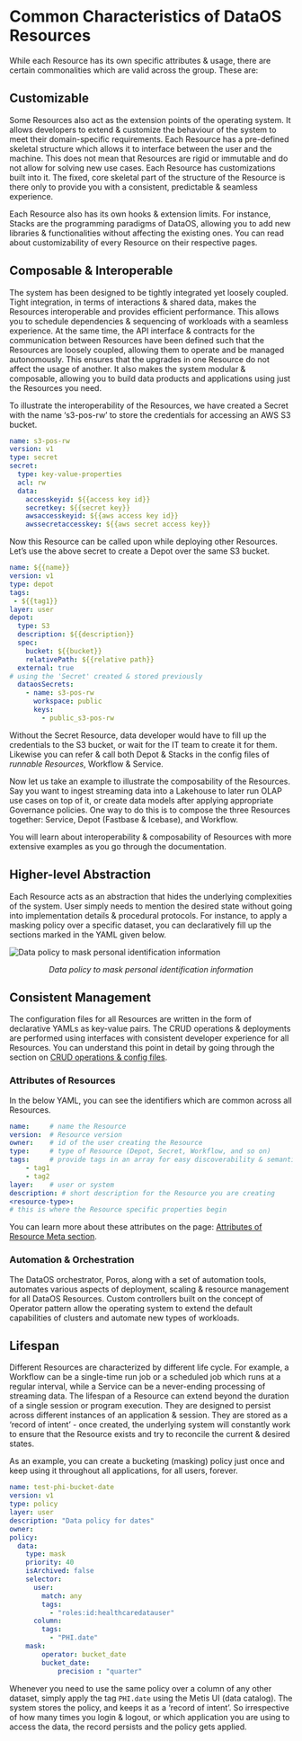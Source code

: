# Common Characteristics of DataOS Resources

While each Resource has its own specific attributes & usage, there are certain commonalities which are valid across the group. These are:

## Customizable

Some Resources also act as the extension points of the operating system. It allows developers to extend & customize the behaviour of the system to meet their domain-specific requirements. Each Resource has a pre-defined skeletal structure which allows it to interface between the user and the machine. This does not mean that Resources are rigid or immutable and do not allow for solving new use cases. Each Resource has customizations built into it. The fixed, core skeletal part of the structure of the Resource is there only to provide you with a consistent, predictable & seamless experience.

Each Resource also has its own hooks & extension limits. For instance, Stacks are the programming paradigms of DataOS, allowing you to add new libraries & functionalities without affecting the existing ones. You can read about customizability of every Resource on their respective pages.

## Composable & Interoperable

The system has been designed to be tightly integrated yet loosely coupled. Tight integration, in terms of interactions & shared data, makes the Resources interoperable and provides efficient performance. This allows you to schedule dependencies & sequencing of workloads with a seamless experience. At the same time, the API interface & contracts for the communication between Resources have been defined such that the Resources are loosely coupled, allowing them to operate and be managed autonomously. This ensures that the upgrades in one Resource do not affect the usage of another. It also makes the system modular & composable, allowing you to build data products and applications using just the Resources you need.

To illustrate the interoperability of the Resources, we have created a Secret with the name ‘s3-pos-rw’ to store the credentials for accessing an AWS S3 bucket.

```yaml
name: s3-pos-rw
version: v1
type: secret
secret:
  type: key-value-properties
  acl: rw
  data:
    accesskeyid: ${{access key id}}
    secretkey: ${{secret key}}
    awsaccesskeyid: ${{aws access key id}}
    awssecretaccesskey: ${{aws secret access key}}
```

Now this Resource can be called upon while deploying other Resources. Let’s use the above secret to create a Depot over the same S3 bucket.

```yaml
name: ${{name}}
version: v1
type: depot
tags:
 - ${{tag1}}
layer: user
depot: 
  type: S3
  description: ${{description}}
  spec:
    bucket: ${{bucket}}
    relativePath: ${{relative path}}
  external: true
# using the 'Secret' created & stored previously
  dataosSecrets:   
    - name: s3-pos-rw
      workspace: public
      keys: 
        - public_s3-pos-rw
```

Without the Secret Resource, data developer would have to fill up the credentials to the S3 bucket, or wait for the IT team to create it for them. Likewise you can refer & call both Depot & Stacks in the config files of *runnable Resources*, Workflow & Service.

Now let us take an example to illustrate the composability of the Resources. Say you want to ingest streaming data into a Lakehouse to later run OLAP use cases on top of it, or create data models after applying appropriate Governance policies. One way to do this is to compose the three Resources together: Service, Depot (Fastbase & Icebase), and Workflow.

You will learn about interoperability & composability of Resources with more extensive examples as you go through the documentation.

## Higher-level Abstraction

Each Resource acts as an abstraction that hides the underlying complexities of the system. User simply needs to mention the desired state without going into implementation details & procedural protocols. For instance, to apply a masking policy over a specific dataset, you can declaratively fill up the sections marked in the YAML given below.

![Data policy to mask personal identification information](/resources/properties/data_policy_to_mask_personal_identification_information.png)

<center><i>Data policy to mask personal identification information</i></center>

## Consistent Management

The configuration files for all Resources are written in the form of declarative YAMLs as key-value pairs. The CRUD operations & deployments are performed using interfaces with consistent developer experience for all Resources. You can understand this point in detail by going through the section on [CRUD operations & config files](/resources/#crud-operations-on-dataos-resources).

### **Attributes of Resources**

In the below YAML, you can see the identifiers which are common across all Resources.

```yaml
name:     # name the Resource
version:  # Resource version
owner:    # id of the user creating the Resource
type:     # type of Resource (Depot, Secret, Workflow, and so on)
tags:     # provide tags in an array for easy discoverability & semantic enrichment
	- tag1
	- tag2
layer:    # user or system
description: # short description for the Resource you are creating
<resource-type>: 
# this is where the Resource specific properties begin
```

You can learn more about these attributes on the page: [Attributes of Resource Meta section](/resources/manifest_attributes/).

### **Automation & Orchestration**

The DataOS orchestrator, Poros, along with a set of automation tools, automates various aspects of deployment, scaling & resource management for all DataOS Resources. Custom controllers built on the concept of Operator pattern allow the operating system to extend the default capabilities of clusters and automate new types of workloads.

## Lifespan

Different Resources are characterized by different life cycle. For example, a Workflow can be a single-time run job or a scheduled job which runs at a regular interval, while a Service can be a never-ending processing of streaming data. The lifespan of a Resource can extend beyond the duration of a single session or program execution. They are designed to persist across different instances of an application & session. They are stored as a ‘record of intent’ - once created, the underlying system will constantly work to ensure that the Resource exists and try to reconcile the current & desired states.

As an example, you can create a bucketing (masking) policy just once and keep using it throughout all applications, for all users, forever.

```yaml
name: test-phi-bucket-date
version: v1
type: policy
layer: user
description: "Data policy for dates"
owner: 
policy:
  data:
    type: mask
    priority: 40
    isArchived: false
    selector:
      user:
        match: any
        tags:
          - "roles:id:healthcaredatauser"
      column:
        tags:
          - "PHI.date"
    mask:
        operator: bucket_date
        bucket_date:
            precision : "quarter"
```

Whenever you need to use the same policy over a column of any other dataset, simply apply the tag `PHI.date` using the Metis UI (data catalog). The system stores the policy, and keeps it as a ‘record of intent’. So irrespective of how many times you login & logout, or which application you are using to access the data, the record persists and the policy gets applied.